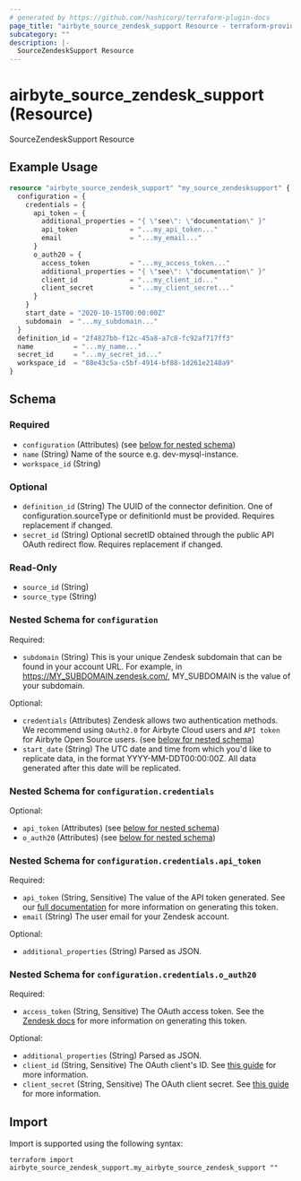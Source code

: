```yaml
---
# generated by https://github.com/hashicorp/terraform-plugin-docs
page_title: "airbyte_source_zendesk_support Resource - terraform-provider-airbyte"
subcategory: ""
description: |-
  SourceZendeskSupport Resource
---
```


# airbyte_source_zendesk_support (Resource)

SourceZendeskSupport Resource

## Example Usage

```terraform
resource "airbyte_source_zendesk_support" "my_source_zendesksupport" {
  configuration = {
    credentials = {
      api_token = {
        additional_properties = "{ \"see\": \"documentation\" }"
        api_token             = "...my_api_token..."
        email                 = "...my_email..."
      }
      o_auth20 = {
        access_token          = "...my_access_token..."
        additional_properties = "{ \"see\": \"documentation\" }"
        client_id             = "...my_client_id..."
        client_secret         = "...my_client_secret..."
      }
    }
    start_date = "2020-10-15T00:00:00Z"
    subdomain  = "...my_subdomain..."
  }
  definition_id = "2f4827bb-f12c-45a8-a7c8-fc92af717ff3"
  name          = "...my_name..."
  secret_id     = "...my_secret_id..."
  workspace_id  = "88e43c5a-c5bf-4914-bf88-1d261e2148a9"
}
```

<!-- schema generated by tfplugindocs -->
## Schema

### Required

- `configuration` (Attributes) (see [below for nested schema](#nestedatt--configuration))
- `name` (String) Name of the source e.g. dev-mysql-instance.
- `workspace_id` (String)

### Optional

- `definition_id` (String) The UUID of the connector definition. One of configuration.sourceType or definitionId must be provided. Requires replacement if changed.
- `secret_id` (String) Optional secretID obtained through the public API OAuth redirect flow. Requires replacement if changed.

### Read-Only

- `source_id` (String)
- `source_type` (String)

<a id="nestedatt--configuration"></a>
### Nested Schema for `configuration`

Required:

- `subdomain` (String) This is your unique Zendesk subdomain that can be found in your account URL. For example, in https://MY_SUBDOMAIN.zendesk.com/, MY_SUBDOMAIN is the value of your subdomain.

Optional:

- `credentials` (Attributes) Zendesk allows two authentication methods. We recommend using `OAuth2.0` for Airbyte Cloud users and `API token` for Airbyte Open Source users. (see [below for nested schema](#nestedatt--configuration--credentials))
- `start_date` (String) The UTC date and time from which you'd like to replicate data, in the format YYYY-MM-DDT00:00:00Z. All data generated after this date will be replicated.

<a id="nestedatt--configuration--credentials"></a>
### Nested Schema for `configuration.credentials`

Optional:

- `api_token` (Attributes) (see [below for nested schema](#nestedatt--configuration--credentials--api_token))
- `o_auth20` (Attributes) (see [below for nested schema](#nestedatt--configuration--credentials--o_auth20))

<a id="nestedatt--configuration--credentials--api_token"></a>
### Nested Schema for `configuration.credentials.api_token`

Required:

- `api_token` (String, Sensitive) The value of the API token generated. See our <a href="https://docs.airbyte.com/integrations/sources/zendesk-support#setup-guide">full documentation</a> for more information on generating this token.
- `email` (String) The user email for your Zendesk account.

Optional:

- `additional_properties` (String) Parsed as JSON.


<a id="nestedatt--configuration--credentials--o_auth20"></a>
### Nested Schema for `configuration.credentials.o_auth20`

Required:

- `access_token` (String, Sensitive) The OAuth access token. See the <a href="https://developer.zendesk.com/documentation/ticketing/working-with-oauth/creating-and-using-oauth-tokens-with-the-api/">Zendesk docs</a> for more information on generating this token.

Optional:

- `additional_properties` (String) Parsed as JSON.
- `client_id` (String, Sensitive) The OAuth client's ID. See <a href="https://docs.searchunify.com/Content/Content-Sources/Zendesk-Authentication-OAuth-Client-ID-Secret.htm#:~:text=Get%20Client%20ID%20and%20Client%20Secret&text=Go%20to%20OAuth%20Clients%20and,will%20be%20displayed%20only%20once.">this guide</a> for more information.
- `client_secret` (String, Sensitive) The OAuth client secret. See <a href="https://docs.searchunify.com/Content/Content-Sources/Zendesk-Authentication-OAuth-Client-ID-Secret.htm#:~:text=Get%20Client%20ID%20and%20Client%20Secret&text=Go%20to%20OAuth%20Clients%20and,will%20be%20displayed%20only%20once.">this guide</a> for more information.

## Import

Import is supported using the following syntax:

```shell
terraform import airbyte_source_zendesk_support.my_airbyte_source_zendesk_support ""
```
